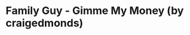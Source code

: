 <!--
id: 18862942294
link: http://tumblr.atmos.org/post/18862942294/family-guy-gimme-my-money-by-craigedmonds
slug: family-guy-gimme-my-money-by-craigedmonds
date: Tue Mar 06 2012 13:39:41 GMT-0800 (PST)
publish: 2012-03-06
tags: 
title: Family Guy - Gimme My Money (by craigedmonds)
-->


Family Guy - Gimme My Money (by craigedmonds)
=============================================



